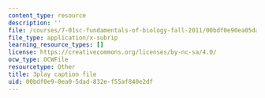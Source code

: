 ```yaml
---
content_type: resource
description: ''
file: /courses/7-01sc-fundamentals-of-biology-fall-2011/00bdf0e90ea05dad832ef55af840e2df_SvjeCxVu2dI.vtt
file_type: application/x-subrip
learning_resource_types: []
license: https://creativecommons.org/licenses/by-nc-sa/4.0/
ocw_type: OCWFile
resourcetype: Other
title: 3play caption file
uid: 00bdf0e9-0ea0-5dad-832e-f55af840e2df
---
```

